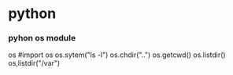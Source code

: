 # python
### pyhon os module
os #import os
os.sytem("ls -l")
os.chdir("..")
os.getcwd()
os.listdir()
os,listdir("/var")